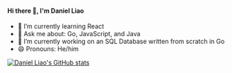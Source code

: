 #### Hi there 👋, I'm Daniel Liao

- 🌱 I’m currently learning React
- 💬 Ask me about: Go, JavaScript, and Java
- 🔭 I’m currently working on an SQL Database written from scratch in Go
- 😄 Pronouns: He/him

[![Daniel Liao's GitHub stats](https://github-readme-stats.vercel.app/api?username=Dojo456)](https://github.com/anuraghazra/github-readme-stats)

<!--
**Dojo456/Dojo456** is a ✨ _special_ ✨ repository because its `README.md` (this file) appears on your GitHub profile.

Here are some ideas to get you started:

- 🔭 I’m currently working on ...
- 🌱 I’m currently learning ...
- 👯 I’m looking to collaborate on ...
- 🤔 I’m looking for help with ...
- 💬 Ask me about ...
- 📫 How to reach me: ...
- 😄 Pronouns: ...
- ⚡ Fun fact: ...
-->
